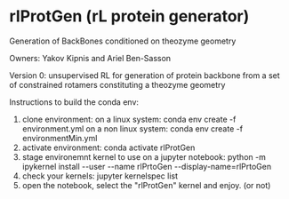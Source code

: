# rlProtGen (rL protein generator)
Generation of BackBones conditioned on theozyme geometry

Owners: Yakov Kipnis and Ariel Ben-Sasson

Version 0: unsupervised RL for generation of protein backbone from a set of constrained rotamers constituting a theozyme geometry

Instructions to build the conda env:
1.  clone environment:
    on a linux system:  conda env create -f environment.yml
    on a non linux system: conda env create -f environmentMin.yml
2.  activate environment:
    conda activate rlProtGen
3.  stage environemnt kernel to use on a jupyter notebook:
    python -m ipykernel install --user --name rlPrtoGen --display-name=rlPrtoGen
4.  check your kernels:
    jupyter kernelspec list
5.  open the notebook, select the "rlProtGen" kernel and enjoy. (or not)
